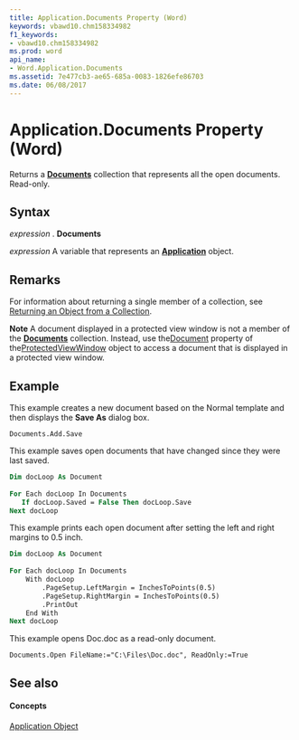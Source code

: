 ```yaml
---
title: Application.Documents Property (Word)
keywords: vbawd10.chm158334982
f1_keywords:
- vbawd10.chm158334982
ms.prod: word
api_name:
- Word.Application.Documents
ms.assetid: 7e477cb3-ae65-685a-0083-1826efe86703
ms.date: 06/08/2017
---
```



# Application.Documents Property (Word)

Returns a  **[Documents](Word.documents.md)** collection that represents all the open documents. Read-only.


## Syntax

 _expression_ . **Documents**

 _expression_ A variable that represents an **[Application](Word.Application.md)** object.


## Remarks

For information about returning a single member of a collection, see [Returning an Object from a Collection](http://msdn.microsoft.com/library/28f76384-f495-9640-a7c8-10ada3fac727%28Office.15%29.aspx).


 **Note**  A document displayed in a protected view window is not a member of the  **[Documents](Word.Application.Documents.md)** collection. Instead, use the[Document](Word.Document.md) property of the[ProtectedViewWindow](Word.ProtectedViewWindow.md) object to access a document that is displayed in a protected view window.


## Example

This example creates a new document based on the Normal template and then displays the  **Save As** dialog box.


```
Documents.Add.Save
```

This example saves open documents that have changed since they were last saved.




```vb
Dim docLoop As Document 
 
For Each docLoop In Documents 
   If docLoop.Saved = False Then docLoop.Save 
Next docLoop
```

This example prints each open document after setting the left and right margins to 0.5 inch.




```vb
Dim docLoop As Document 
 
For Each docLoop In Documents 
    With docLoop 
        .PageSetup.LeftMargin = InchesToPoints(0.5) 
        .PageSetup.RightMargin = InchesToPoints(0.5) 
        .PrintOut 
    End With 
Next docLoop
```

This example opens Doc.doc as a read-only document.




```
Documents.Open FileName:="C:\Files\Doc.doc", ReadOnly:=True
```


## See also


#### Concepts


[Application Object](Word.Application.md)


